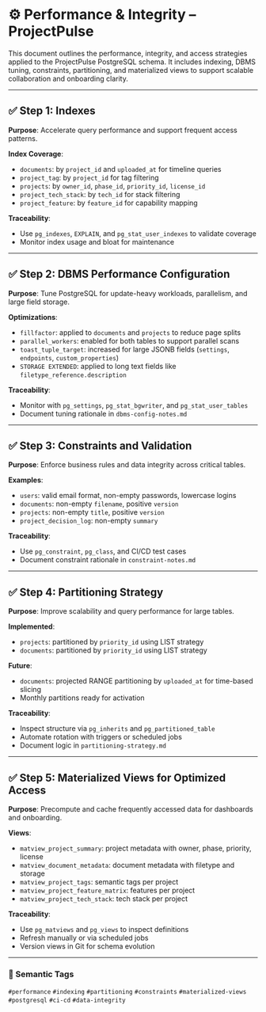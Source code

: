 # ⚙️ Performance & Integrity – ProjectPulse

This document outlines the performance, integrity, and access strategies applied to the ProjectPulse PostgreSQL schema. It includes indexing, DBMS tuning, constraints, partitioning, and materialized views to support scalable collaboration and onboarding clarity.

---

## ✅ Step 1: Indexes

**Purpose**:
Accelerate query performance and support frequent access patterns.

**Index Coverage**:
- `documents`: by `project_id` and `uploaded_at` for timeline queries
- `project_tag`: by `project_id` for tag filtering
- `projects`: by `owner_id`, `phase_id`, `priority_id`, `license_id`
- `project_tech_stack`: by `tech_id` for stack filtering
- `project_feature`: by `feature_id` for capability mapping

**Traceability**:
- Use `pg_indexes`, `EXPLAIN`, and `pg_stat_user_indexes` to validate coverage
- Monitor index usage and bloat for maintenance

---

## ✅ Step 2: DBMS Performance Configuration

**Purpose**:
Tune PostgreSQL for update-heavy workloads, parallelism, and large field storage.

**Optimizations**:
- `fillfactor`: applied to `documents` and `projects` to reduce page splits
- `parallel_workers`: enabled for both tables to support parallel scans
- `toast_tuple_target`: increased for large JSONB fields (`settings`, `endpoints`, `custom_properties`)
- `STORAGE EXTENDED`: applied to long text fields like `filetype_reference.description`

**Traceability**:
- Monitor with `pg_settings`, `pg_stat_bgwriter`, and `pg_stat_user_tables`
- Document tuning rationale in `dbms-config-notes.md`

---

## ✅ Step 3: Constraints and Validation

**Purpose**:
Enforce business rules and data integrity across critical tables.

**Examples**:
- `users`: valid email format, non-empty passwords, lowercase logins
- `documents`: non-empty `filename`, positive `version`
- `projects`: non-empty `title`, positive `version`
- `project_decision_log`: non-empty `summary`

**Traceability**:
- Use `pg_constraint`, `pg_class`, and CI/CD test cases
- Document constraint rationale in `constraint-notes.md`

---

## ✅ Step 4: Partitioning Strategy

**Purpose**:
Improve scalability and query performance for large tables.

**Implemented**:
- `projects`: partitioned by `priority_id` using LIST strategy
- `documents`: partitioned by `priority_id` using LIST strategy

**Future**:
- `documents`: projected RANGE partitioning by `uploaded_at` for time-based slicing
- Monthly partitions ready for activation

**Traceability**:
- Inspect structure via `pg_inherits` and `pg_partitioned_table`
- Automate rotation with triggers or scheduled jobs
- Document logic in `partitioning-strategy.md`

---

## ✅ Step 5: Materialized Views for Optimized Access

**Purpose**:
Precompute and cache frequently accessed data for dashboards and onboarding.

**Views**:
- `matview_project_summary`: project metadata with owner, phase, priority, license
- `matview_document_metadata`: document metadata with filetype and storage
- `matview_project_tags`: semantic tags per project
- `matview_project_feature_matrix`: features per project
- `matview_project_tech_stack`: tech stack per project

**Traceability**:
- Use `pg_matviews` and `pg_views` to inspect definitions
- Refresh manually or via scheduled jobs
- Version views in Git for schema evolution

---

### 🧠 Semantic Tags
`#performance` `#indexing` `#partitioning` `#constraints` `#materialized-views` `#postgresql` `#ci-cd` `#data-integrity`
